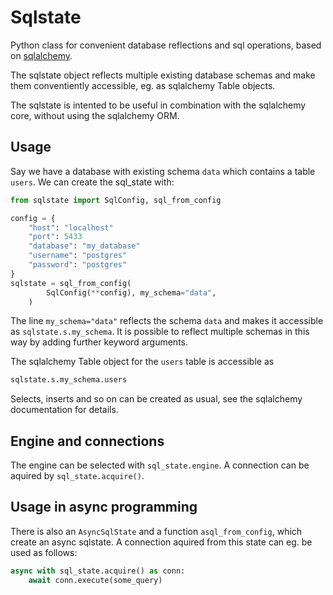 # Sqlstate

Python class for convenient database reflections and sql operations,
based on [sqlalchemy](https://www.sqlalchemy.org/).

The sqlstate object reflects multiple existing database schemas and
make them conventiently accessible, eg. as sqlalchemy Table objects.

The sqlstate is intented to be useful in combination with the 
sqlalchemy core, without using the sqlalchemy ORM.

## Usage

Say we have a database with existing schema `data` which contains
a table `users`. We can create the sql_state with:

```python
from sqlstate import SqlConfig, sql_from_config

config = {
    "host": "localhost"
    "port": 5433
    "database": "my_database"
    "username": "postgres"
    "password": "postgres"
}
sqlstate = sql_from_config(
        SqlConfig(**config), my_schema="data",
    )
```

The line `my_schema="data"` reflects the schema `data` and makes
it accessible as `sqlstate.s.my_schema`. It is possible to reflect
multiple schemas in this way by adding further keyword arguments.

The sqlalchemy Table object for the `users` table is accessible as
```python
sqlstate.s.my_schema.users
```

Selects, inserts and so on can be created as usual, see the sqlalchemy
documentation for details.

## Engine and connections

The engine can be selected with `sql_state.engine`. A connection
can be aquired by `sql_state.acquire()`.

## Usage in async programming

There is also an `AsyncSqlState` and a function `asql_from_config`,
which create an async sqlstate. A connection aquired from this state
can eg. be used as follows:
```python
async with sql_state.acquire() as conn:
    await conn.execute(some_query)
```
